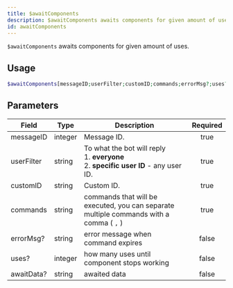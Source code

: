 ```yaml
---
title: $awaitComponents
description: $awaitComponents awaits components for given amount of uses.
id: awaitComponents
---
```


`$awaitComponents` awaits components for given amount of uses.

## Usage

```php
$awaitComponents[messageID;userFilter;customID;commands;errorMsg?;uses?;awaitData?]
```

## Parameters

| Field      | Type    | Description                                                                                     | Required |
| ---------- | ------- | ----------------------------------------------------------------------------------------------- | :------: |
| messageID  | integer | Message ID.                                                                                     |   true   |
| userFilter | string  | To what the bot will reply <br /> 1. **everyone** <br /> 2. **specific user ID** - any user ID. |   true   |
| customID   | string  | Custom ID.                                                                                      |   true   |
| commands   | string  | commands that will be executed, you can separate multiple commands with a comma ( `,` )         |   true   |
| errorMsg?  | string  | error message when command expires                                                              |  false   |
| uses?      | integer | how many uses until component stops working                                                     |  false   |
| awaitData? | string  | awaited data                                                                                    |  false   |